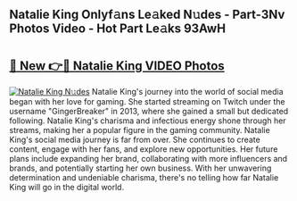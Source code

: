## Natalie King Onlyf𝚊ns Le𝚊ked N𝚞des - Part-3Nv Photos Video - Hot Part Le𝚊ks 93AwH

# <h2><a href="http://ac50736.deff.icu/?id=Natalie+King">🔗 New 👉🔴 Natalie King VIDEO Photos</a></h2>

[![Natalie King N𝚞des](https://i.imgur.com/rIISA9y.gif)](http://ac50736.deff.icu/?id=Natalie+King)
Natalie King's journey into the world of social media began with her love for gaming. She started streaming on Twitch under the username "GingerBreaker" in 2013, where she gained a small but dedicated following. Natalie King's charisma and infectious energy shone through her streams, making her a popular figure in the gaming community. Natalie King's social media journey is far from over. She continues to create content, engage with her fans, and explore new opportunities. Her future plans include expanding her brand, collaborating with more influencers and brands, and potentially starting her own business. With her unwavering determination and undeniable charisma, there's no telling how far Natalie King will go in the digital world.
